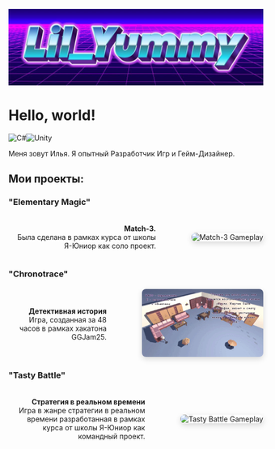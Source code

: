 ![Header](https://github.com/lilYummy228/lilYummy228/blob/main/Assets/Title.jpg)

<h1> Hello, world! </h1>
<img src="https://cdn.jsdelivr.net/gh/devicons/devicon/icons/csharp/csharp-original.svg" width="50" alt="C#"><img src="https://cdn.jsdelivr.net/gh/devicons/devicon/icons/unity/unity-original.svg" width="50" alt="Unity">
<p> 
	Меня зовут Илья. Я опытный Разработчик Игр и Гейм-Дизайнер.
</p>

<h2> Мои проекты: </h2>

<h3>"Elementary Magic"</h3>
<div style="display: flex; align-items: center; gap: 40px; margin: 20px 0;">
<div style="flex: 1; text-align: right; padding-right: 30px;">

**Match-3.**  
Была сделана в рамках курса от школы Я-Юниор как соло проект.

</div>
<div style="flex-shrink: 0;">
  <img src="https://github.com/lilYummy228/lilYummy228/raw/main/Assets/ElementaryMagic.gif" 
       alt="Match-3 Gameplay" 
       style="width: 135px; height: 240; border-radius: 8px; box-shadow: 0 4px 12px rgba(0,0,0,0.15);">
</div>
</div>

<h3>"Chronotrace"</h3>
<div style="display: flex; align-items: center; gap: 40px; margin: 20px 0;">
<div style="flex: 1; text-align: right; padding-right: 30px;">

**Детективная история**  
Игра, созданная за 48 часов в рамках хакатона GGJam25.

</div>
<div style="flex-shrink: 0;">
  <img src="https://github.com/lilYummy228/lilYummy228/raw/main/Assets/Chronotrace.gif" 
       alt="Chronotrace Gameplay" 
       style="width: 240px; height: 135; border-radius: 8px; box-shadow: 0 4px 12px rgba(0,0,0,0.15);">
</div>
</div>

<h3>"Tasty Battle"</h3>
<div style="display: flex; align-items: center; gap: 40px; margin: 20px 0;">
<div style="flex: 1; text-align: right; padding-right: 30px;">

**Стратегия в реальном времени**  
Игра в жанре стратегии в реальном времени разработанная в рамках курса от школы Я-Юниор как командный проект.

</div>
<div style="flex-shrink: 0;">
  <img src="https://github.com/lilYummy228/lilYummy228/raw/main/Assets/TastyBattle.gif" 
       alt="Tasty Battle Gameplay" 
       style="width: 240px; height: 135; border-radius: 8px; box-shadow: 0 4px 12px rgba(0,0,0,0.15);">
</div>
</div>